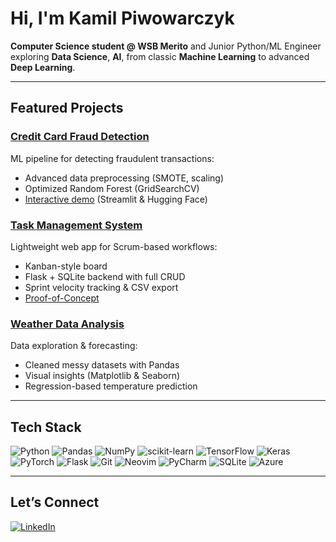 # Hi, I'm Kamil Piwowarczyk

**Computer Science student @ WSB Merito** and Junior Python/ML Engineer exploring **Data Science**, **AI**, from classic **Machine Learning** to advanced **Deep Learning**.

---

## Featured Projects

### [Credit Card Fraud Detection](https://github.com/kamil7133/fraud_detection)
ML pipeline for detecting fraudulent transactions:
- Advanced data preprocessing (SMOTE, scaling)
- Optimized Random Forest (GridSearchCV)
- [Interactive demo](https://huggingface.co/spaces/kamil713/fraud_detection) (Streamlit & Hugging Face)

### [Task Management System](https://github.com/kamil7133/task_management_system)
Lightweight web app for Scrum-based workflows:
- Kanban-style board
- Flask + SQLite backend with full CRUD
- Sprint velocity tracking & CSV export
- [Proof-of-Concept](https://task-management-system-cdtw.onrender.com/projects/kanban)

### [Weather Data Analysis](https://github.com/kamil7133/Weather_Data_Analysis_with_Pandas_Matplotlib_and_Seaborn)
Data exploration & forecasting:
- Cleaned messy datasets with Pandas
- Visual insights (Matplotlib & Seaborn)
- Regression-based temperature prediction

---

## Tech Stack

![Python](https://img.shields.io/badge/python-3670A0?style=for-the-badge&logo=python&logoColor=ffdd54) ![Pandas](https://img.shields.io/badge/pandas-%23150458.svg?style=for-the-badge&logo=pandas&logoColor=white) ![NumPy](https://img.shields.io/badge/numpy-%23013243.svg?style=for-the-badge&logo=numpy&logoColor=white) ![scikit-learn](https://img.shields.io/badge/scikit--learn-%23F7931E.svg?style=for-the-badge&logo=scikit-learn&logoColor=white) ![TensorFlow](https://img.shields.io/badge/TensorFlow-%23FF6F00.svg?style=for-the-badge&logo=TensorFlow&logoColor=white) ![Keras](https://img.shields.io/badge/Keras-%23D00000.svg?style=for-the-badge&logo=Keras&logoColor=white) ![PyTorch](https://img.shields.io/badge/PyTorch-%23EE4C2C.svg?style=for-the-badge&logo=PyTorch&logoColor=white) ![Flask](https://img.shields.io/badge/flask-%23000.svg?style=for-the-badge&logo=flask&logoColor=white) ![Git](https://img.shields.io/badge/git-%23F05033.svg?style=for-the-badge&logo=git&logoColor=white) ![Neovim](https://img.shields.io/badge/NeoVim-%2357A143.svg?&style=for-the-badge&logo=neovim&logoColor=white) ![PyCharm](https://img.shields.io/badge/pycharm-143?style=for-the-badge&logo=pycharm&logoColor=black&color=black&labelColor=green) ![SQLite](https://img.shields.io/badge/sqlite-%2307405e.svg?style=for-the-badge&logo=sqlite&logoColor=white) ![Azure](https://img.shields.io/badge/azure-%230072C6.svg?style=for-the-badge&logo=microsoftazure&logoColor=white) 

---

## Let’s Connect
[![LinkedIn](https://img.shields.io/badge/linkedin-%230077B5.svg?style=for-the-badge&logo=linkedin&logoColor=white)
](https://www.linkedin.com/in/kamil-piwowarczyk-6ba839322/)
